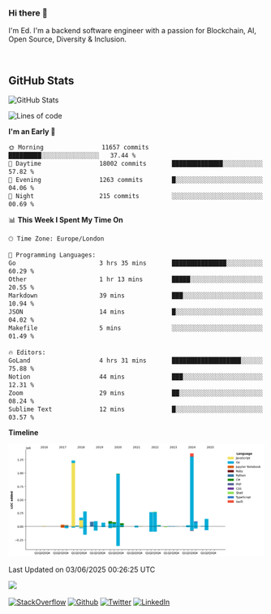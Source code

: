 ### Hi there 👋
 I'm Ed. I'm a backend software engineer with a passion for Blockchain, AI, Open Source, Diversity & Inclusion.

<br />

<h2>GitHub Stats</h2>
<p><img src="https://github-readme-stats.vercel.app/api?username=echarrod&amp;show_icons=true" alt="GitHub Stats"></p>

<!--START_SECTION:waka-->
![Lines of code](https://img.shields.io/badge/From%20Hello%20World%20I%27ve%20Written-5.5%20million%20lines%20of%20code-blue)

**I'm an Early 🐤** 

```text
🌞 Morning                11657 commits       █████████░░░░░░░░░░░░░░░░   37.44 % 
🌆 Daytime                18002 commits       ██████████████░░░░░░░░░░░   57.82 % 
🌃 Evening                1263 commits        █░░░░░░░░░░░░░░░░░░░░░░░░   04.06 % 
🌙 Night                  215 commits         ░░░░░░░░░░░░░░░░░░░░░░░░░   00.69 % 
```


📊 **This Week I Spent My Time On** 

```text
🕑︎ Time Zone: Europe/London

💬 Programming Languages: 
Go                       3 hrs 35 mins       ███████████████░░░░░░░░░░   60.29 % 
Other                    1 hr 13 mins        █████░░░░░░░░░░░░░░░░░░░░   20.55 % 
Markdown                 39 mins             ███░░░░░░░░░░░░░░░░░░░░░░   10.94 % 
JSON                     14 mins             █░░░░░░░░░░░░░░░░░░░░░░░░   04.02 % 
Makefile                 5 mins              ░░░░░░░░░░░░░░░░░░░░░░░░░   01.49 % 

🔥 Editors: 
GoLand                   4 hrs 31 mins       ███████████████████░░░░░░   75.88 % 
Notion                   44 mins             ███░░░░░░░░░░░░░░░░░░░░░░   12.31 % 
Zoom                     29 mins             ██░░░░░░░░░░░░░░░░░░░░░░░   08.24 % 
Sublime Text             12 mins             █░░░░░░░░░░░░░░░░░░░░░░░░   03.57 % 
```

**Timeline**

![Lines of Code chart](https://raw.githubusercontent.com/echarrod/echarrod/main/assets/bar_graph.png)


 Last Updated on 03/06/2025 00:26:25 UTC
<!--END_SECTION:waka-->

![](https://komarev.com/ghpvc/?username=echarrod)

<p>
<a href="https://stackoverflow.com/users/1014632/ech" target="_blank"><img alt="StackOverflow" src="https://img.shields.io/badge/-Stackoverflow-FE7A16?style=for-the-badge&logo=stack-overflow&logoColor=white" /></a> 
<a href="https://github.com/echarrod" target="_blank"><img alt="Github" src="https://img.shields.io/badge/GitHub-%2312100E.svg?&style=for-the-badge&logo=Github&logoColor=white" /></a> 
<a href="https://twitter.com/e_harrod" target="_blank"><img alt="Twitter" src="https://img.shields.io/badge/twitter-%231DA1F2.svg?&style=for-the-badge&logo=twitter&logoColor=white" /></a> 
<a href="https://www.linkedin.com/in/ed-harrod" target="_blank"><img alt="LinkedIn" src="https://img.shields.io/badge/linkedin-%230077B5.svg?&style=for-the-badge&logo=linkedin&logoColor=white" /></a>
